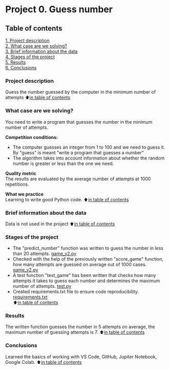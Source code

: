 # Project 0. Guess number

## Table of contents
[1. Project description](https://github.com/Tio147/DS_1/tree/main/project_0/README.md#project-description)   
[2. What case are we solving?](https://github.com/Tio147/DS_1/tree/main/project_0/README.md#what-case-are-we-solving?)   
[3. Brief information about the data](https://github.com/Tio147/DS_1/tree/main/project_0/README.md#brief-information-about-the-data)   
[4. Stages of the project](https://github.com/Tio147/DS_1/tree/main/project_0/README.md#stages-of-the-project)   
[5. Results](https://github.com/Tio147/DS_1/tree/main/project_0/README.md#results)   
[6. Conclusions](https://github.com/Tio147/DS_1/tree/main/project_0/README.md#conclusions)   

### Project description
Guess the number guessed by the computer in the minimum number of attempts
:arrow_up:[in table of contents](https://github.com/Tio147/DS_1/tree/main/project_0/README.md#Table-of-contents)


### What case are we solving?
You need to write a program that guesses the number in the minimum number of attempts.

**Competition conditions:**
- The computer guesses an integer from 1 to 100 and we need to guess it. By "guess" is meant "write a program that guesses a number"
- The algorithm takes into account information about whether the random number is greater or less than the one we need.

**Quality metric**   
The results are evaluated by the average number of attempts at 1000 repetitions.

**What we practice**   
Learning to write good Python code.
:arrow_up:[in table of contents](https://github.com/Tio147/DS_1/tree/main/project_0/README.md#Table-of-contents)


### Brief information about the data
Data is not used in the project
:arrow_up:[in table of contents](https://github.com/Tio147/DS_1/tree/main/project_0/README.md#Table-of-contents)


### Stages of the project
- The "predict_number" function was written to guess the number in less than 20 attempts. [game_v2.py](https://github.com/Tio147/DS_1/blob/main/project_0/game_v2.py) 
- Checked with the help of the previously written "score_game" function, how many attempts are guessed on average out of 1000 cases. [game_v2.py](https://github.com/Tio147/DS_1/blob/main/project_0/game_v2.py)
- A test function "test_game" has been written that checks how many attempts it takes to guess each number and determines the maximum number of attempts. [test.py](https://github.com/Tio147/DS_1/blob/main/project_0/test.py)
- Created requirements.txt file to ensure code reproducibility. [requirements.txt](https://github.com/Tio147/DS_1/blob/main/project_0/requirements.txt)    
:arrow_up:[in table of contents](https://github.com/Tio147/DS_1/tree/main/project_0/README.md#Table-of-contents)


### Results
The written function guesses the number in 5 attempts on average, the maximum number of guessing attempts is 7.
:arrow_up:[in table of contents](https://github.com/Tio147/DS_1/tree/main/project_0/README.md#Table-of-contents)


### Conclusions
Learned the basics of working with VS Code, GitHub, Jupiter Notebook, Google Colab.
:arrow_up:[in table of contents](https://github.com/Tio147/DS_1/tree/main/project_0/README.md#Table-of-contents)

